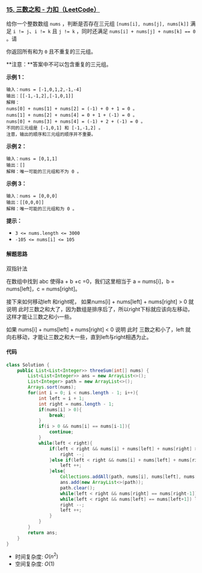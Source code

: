 ### [15. 三数之和 - 力扣（LeetCode）](https://leetcode.cn/problems/3sum/description/)

给你一个整数数组 `nums` ，判断是否存在三元组 `[nums[i], nums[j], nums[k]]` 满足 `i != j`、`i != k` 且 `j != k` ，同时还满足 `nums[i] + nums[j] + nums[k] == 0` 。请

你返回所有和为 `0` 且不重复的三元组。

**注意：**答案中不可以包含重复的三元组。

 

**示例 1：**

```
输入：nums = [-1,0,1,2,-1,-4]
输出：[[-1,-1,2],[-1,0,1]]
解释：
nums[0] + nums[1] + nums[2] = (-1) + 0 + 1 = 0 。
nums[1] + nums[2] + nums[4] = 0 + 1 + (-1) = 0 。
nums[0] + nums[3] + nums[4] = (-1) + 2 + (-1) = 0 。
不同的三元组是 [-1,0,1] 和 [-1,-1,2] 。
注意，输出的顺序和三元组的顺序并不重要。
```

**示例 2：**

```
输入：nums = [0,1,1]
输出：[]
解释：唯一可能的三元组和不为 0 。
```

**示例 3：**

```
输入：nums = [0,0,0]
输出：[[0,0,0]]
解释：唯一可能的三元组和为 0 。
```

 

**提示：**

- `3 <= nums.length <= 3000`
- `-105 <= nums[i] <= 105`



#### 解题思路

双指针法

在数组中找到 abc 使得a + b +c =0，我们这里相当于 a = nums[i]，b = nums[left]，c = nums[right]。

接下来如何移动left 和right呢， 如果nums[i] + nums[left] + nums[right] > 0 就说明 此时三数之和大了，因为数组是排序后了，所以right下标就应该向左移动，这样才能让三数之和小一些。

如果 nums[i] + nums[left] + nums[right] < 0 说明 此时 三数之和小了，left 就向右移动，才能让三数之和大一些，直到left与right相遇为止。



#### 代码

```java
class Solution {
    public List<List<Integer>> threeSum(int[] nums) {
        List<List<Integer>> ans = new ArrayList<>();
        List<Integer> path = new ArrayList<>();
        Arrays.sort(nums);
        for(int i = 0; i < nums.length - 1; i++){
            int left = i + 1;
            int right = nums.length - 1;
            if(nums[i] > 0){
                break;
            }
            if(i > 0 && nums[i] == nums[i-1]){
                continue;
            }
            while(left < right){
                if(left < right && nums[i] + nums[left] + nums[right] > 0){
                    right --; 
                }else if(left < right && nums[i] + nums[left] + nums[right] < 0){
                    left ++;
                }else{
                    Collections.addAll(path, nums[i], nums[left], nums[right]);
                    ans.add(new ArrayList<>(path));
                    path.clear();
                    while(left < right && nums[right] == nums[right-1]) right--;
                    while(left < right && nums[left] == nums[left+1]) left++;
                    right --;
                    left ++;
                }
            }
        }
        return ans;
    }
}
```

- 时间复杂度: $O(n^2)$
- 空间复杂度: $O(1)$

